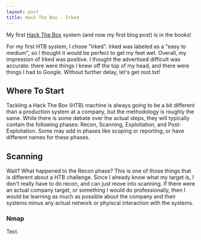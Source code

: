 ```yaml
---
layout: post
title: Hack The Box - Irked
---
```


My first [Hack The Box](https://www.hackthebox.eu/) system (and now my first blog post) is in the books!

For my first HTB system, I chose "Irked".  Irked was labeled as a "easy to medium", so I thought it would be perfect to get my feet wet.  Overall, my impression of Irked was positive.  I thought the advertised difficult was accurate: there were things I knew off the top of my head, and there were things I had to Google.  Without further delay, let's get root.txt!

## Where To Start
Tackling a Hack The Box (HTB) machine is always going to be a bit different than a production system at a company, but the methodology is roughly the same.  While there is some debate over the actual steps, they will typically contain the following phases: Recon, Scanning, Exploitation, and Post-Exploitation.  Some may add in phases like scoping or reporting, or have different names for these phases.  

## Scanning
Wait? What happened to the Recon phase?  This is one of those things that is different about a HTB challenge.  Since I already know what my target is, I don't really have to do recon, and can just move into scanning.  If there were an actual company target, or something I would do professionally, then I would be learning as much as possible about the company and their systems minus any actual network or phyiscal interaction with the systems.

### Nmap
Text.
